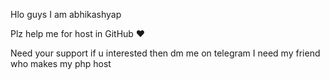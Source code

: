 Hlo guys I am abhikashyap

Plz help me for host in GitHub ❤️

Need your support if u interested then dm me on telegram
I need my friend who makes my php host
